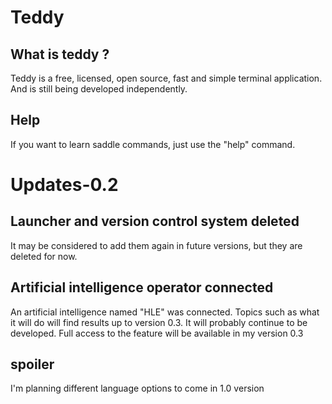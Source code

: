 # Teddy
## What is teddy ?
Teddy is a free, licensed, open source, fast and simple terminal application.
And is still being developed independently.

## Help
If you want to learn saddle commands, just use the "help" command.


# Updates-0.2

## Launcher and version control system deleted
It may be considered to add them again in future versions, but they are deleted for now.

## Artificial intelligence operator connected
An artificial intelligence named "HLE" was connected.
Topics such as what it will do will find results up to version 0.3.
It will probably continue to be developed.
Full access to the feature will be available in my version 0.3

## spoiler
I'm planning different language options to come in 1.0 version